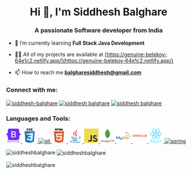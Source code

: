 <h1 align="center">Hi 👋, I'm Siddhesh Balghare</h1>
<h3 align="center">A passionate Software developer from India</h3>

- 🌱 I’m currently learning **Full Stack Java Development**

- 👨‍💻 All of my projects are available at [https://genuine-belekoy-64e1c2.netlify.app/](https://genuine-belekoy-64e1c2.netlify.app/)

- 📫 How to reach me **balgharesiddhesh@gmail.com**

<h3 align="left">Connect with me:</h3>
<p align="left">
<a href="https://linkedin.com/in/siddhesh-balghare-157023236" target="blank"><img align="center" src="https://raw.githubusercontent.com/rahuldkjain/github-profile-readme-generator/master/src/images/icons/Social/linked-in-alt.svg" alt="siddhesh-balghare" height="30" width="40" /></a>
<a href="https://fb.com/siddhesh balghare" target="blank"><img align="center" src="https://raw.githubusercontent.com/rahuldkjain/github-profile-readme-generator/master/src/images/icons/Social/facebook.svg" alt="siddhesh balghare" height="30" width="40" /></a>
<a href="[https://instagram.com/siddhesh balghare](https://www.instagram.com/siddhesh.balghare.56?utm_source=ig_web_button_share_sheet&igsh=ZDNlZDc0MzIxNw==)" target="blank"><img align="center" src="https://raw.githubusercontent.com/rahuldkjain/github-profile-readme-generator/master/src/images/icons/Social/instagram.svg" alt="siddhesh balghare" height="30" width="40" /></a>
</p>

<h3 align="left">Languages and Tools:</h3>
<p align="left"> <a href="https://getbootstrap.com" target="_blank" rel="noreferrer"> <img src="https://raw.githubusercontent.com/devicons/devicon/master/icons/bootstrap/bootstrap-plain-wordmark.svg" alt="bootstrap" width="40" height="40"/> </a> <a href="https://www.w3schools.com/css/" target="_blank" rel="noreferrer"> <img src="https://raw.githubusercontent.com/devicons/devicon/master/icons/css3/css3-original-wordmark.svg" alt="css3" width="40" height="40"/> </a> <a href="https://git-scm.com/" target="_blank" rel="noreferrer"> <img src="https://www.vectorlogo.zone/logos/git-scm/git-scm-icon.svg" alt="git" width="40" height="40"/> </a> <a href="https://www.w3.org/html/" target="_blank" rel="noreferrer"> <img src="https://raw.githubusercontent.com/devicons/devicon/master/icons/html5/html5-original-wordmark.svg" alt="html5" width="40" height="40"/> </a> <a href="https://www.java.com" target="_blank" rel="noreferrer"> <img src="https://raw.githubusercontent.com/devicons/devicon/master/icons/java/java-original.svg" alt="java" width="40" height="40"/> </a> <a href="https://developer.mozilla.org/en-US/docs/Web/JavaScript" target="_blank" rel="noreferrer"> <img src="https://raw.githubusercontent.com/devicons/devicon/master/icons/javascript/javascript-original.svg" alt="javascript" width="40" height="40"/> </a> <a href="https://www.mongodb.com/" target="_blank" rel="noreferrer"> <img src="https://raw.githubusercontent.com/devicons/devicon/master/icons/mongodb/mongodb-original-wordmark.svg" alt="mongodb" width="40" height="40"/> </a> <a href="https://www.mysql.com/" target="_blank" rel="noreferrer"> <img src="https://raw.githubusercontent.com/devicons/devicon/master/icons/mysql/mysql-original-wordmark.svg" alt="mysql" width="40" height="40"/> </a> <a href="https://www.oracle.com/" target="_blank" rel="noreferrer"> <img src="https://raw.githubusercontent.com/devicons/devicon/master/icons/oracle/oracle-original.svg" alt="oracle" width="40" height="40"/> </a> <a href="https://reactjs.org/" target="_blank" rel="noreferrer"> <img src="https://raw.githubusercontent.com/devicons/devicon/master/icons/react/react-original-wordmark.svg" alt="react" width="40" height="40"/> </a> <a href="https://spring.io/" target="_blank" rel="noreferrer"> <img src="https://www.vectorlogo.zone/logos/springio/springio-icon.svg" alt="spring" width="40" height="40"/> </a> </p>

<p><img align="left" src="https://github-readme-stats.vercel.app/api/top-langs?username=siddheshbalghare&show_icons=true&locale=en&layout=compact" alt="siddheshbalghare" /></p>

<p>&nbsp;<img align="center" src="https://github-readme-stats.vercel.app/api?username=siddheshbalghare&show_icons=true&locale=en" alt="siddheshbalghare" /></p>

<p><img align="center" src="https://github-readme-streak-stats.herokuapp.com/?user=siddheshbalghare&" alt="siddheshbalghare" /></p>
